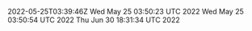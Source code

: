 2022-05-25T03:39:46Z
Wed May 25 03:50:23 UTC 2022
Wed May 25 03:50:54 UTC 2022
Thu Jun 30 18:31:34 UTC 2022
